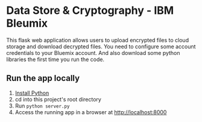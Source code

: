 # Data Store & Cryptography - IBM Bleumix

This flask web application allows users to upload encrypted files to cloud storage and download decrypted files. You need to configure some account credentials to your Bluemix account. And also download some python libraries the first time you run the code. 

## Run the app locally

1. [Install Python][]
1. cd into this project's root directory
1. Run `python server.py`
1. Access the running app in a browser at <http://localhost:8000>

[Install Python]: https://www.python.org/downloads/
